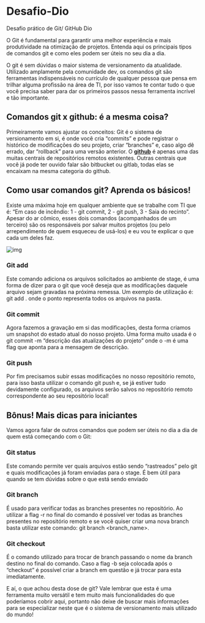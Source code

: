 # Desafio-Dio
Desafio prático  de Git/ GitHub Dio



O Git é fundamental para garantir uma melhor  experiência e mais produtividade na otimização de projetos. Entenda aqui os principais tipos de comandos git e como eles podem ser úteis no seu  dia a dia.



O git é sem dúvidas o maior sistema de versionamento da  atualidade. Utilizado amplamente pela comunidade dev, os comandos git  são ferramentas indispensáveis no currículo de qualquer pessoa que pensa em trilhar alguma profissão na área de TI, por isso vamos te contar  tudo o que você precisa saber para dar os primeiros passos nessa  ferramenta incrível e tão importante.

## Comandos git x github: é a mesma coisa?

Primeiramente vamos ajustar os conceitos: Git é o sistema de versionamento em si, é  onde você cria “commits” e pode registrar o histórico de modificações do seu projeto, criar “branches” e, caso algo dê errado, dar “rollback”  para uma versão anterior. O **[github](https://www.digitalhouse.com/br/blog/github-para-iniciantes)** é apenas uma das muitas centrais de repositórios remotos existentes.  Outras centrais que você já pode ter ouvido falar são bitbucket ou  gitlab, todas elas se encaixam na mesma categoria do github. 

## Como usar comandos git? Aprenda os básicos!

Existe uma máxima hoje em qualquer ambiente que se trabalhe com TI que é: “Em  caso de incêndio: 1 - git commit, 2 - git push, 3 - Saia do recinto”.  Apesar do ar cômico, esses dois comandos (acompanhados de um terceiro)  são os responsáveis por salvar muitos projetos (ou pelo arrependimento  de quem esqueceu de usá-los) e eu vou te explicar o que cada um deles  faz. 

![img](https://www.digitalhouse.com/assets/blog/210302173516-2p33kwb11klsgzzp7.png)

### **Git add**

Este comando adiciona os arquivos solicitados ao ambiente de stage, é uma  forma de dizer para o git que você deseja que as modificações daquele  arquivo sejam gravadas na próxima remessa. Um exemplo de utilização é:  git add . onde o ponto representa todos os arquivos na pasta.

### **Git commit**

Agora fazemos a gravação em si das modificações, desta forma criamos um  snapshot do estado atual do nosso projeto. Uma forma muito usada é o git commit -m “descrição das atualizações do projeto” onde o -m é uma flag  que aponta para a mensagem de descrição.

### **Git push**

Por fim precisamos subir essas modificações no nosso repositório remoto,  para isso basta utilizar o comando git push e, se já estiver tudo  devidamente configurado, os arquivos serão salvos no repositório remoto  correspondente ao seu repositório local!

## Bônus! Mais dicas para iniciantes

Vamos agora falar de outros comandos que podem ser úteis no dia a dia de quem está começando com o Git:

### **Git status**

Este comando permite ver quais arquivos estão sendo “rastreados” pelo git e  quais modificações já foram enviadas para o stage. É bem útil para  quando se tem dúvidas sobre o que está sendo enviado

### **Git branch**

É usado para verificar todas as branches presentes no repositório. Ao  utilizar a flag -r no final do comando é possível ver todas as branches  presentes no repositório remoto e se você quiser criar uma nova branch  basta utilizar este comando: git branch <branch_name>.

### **Git checkout**

É o comando utilizado para trocar de branch passando o nome da branch  destino no final do comando. Caso a flag -b seja colocada após o  “checkout” é possível criar a branch em questão e já trocar para esta  imediatamente.

E aí, o que achou desta dose de git? Vale lembrar que esta é uma ferramenta muito versátil e tem muito mais  funcionalidades do que poderíamos cobrir aqui, portanto não deixe de  buscar mais informações para se especializar neste que é o sistema de  versionamento mais utilizado do mundo!

